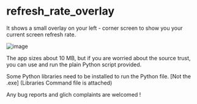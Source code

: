 # refresh_rate_overlay
It shows a small overlay on your left - corner screen to show you your current screen refresh rate.

![image](https://github.com/user-attachments/assets/0d63525f-7192-4410-a637-a24f652cc9a1)

The app sizes about 10 MB, but if you are worried about the source trust, you can use and run the plain Python script provided.

Some Python libraries need to be installed to run the Python file. [Not the .exe] 
(Libraries Command file is attached)

Any bug reports and glich complaints are welcomed !
